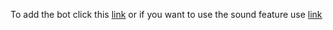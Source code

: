 To add the bot click this
[link](https://discordapp.com/api/oauth2/authorize?client_id=390599729215700992&permissions=0&scope=bot)
or if you want to use the sound feature use
[link](https://discordapp.com/api/oauth2/authorize?client_id=390599729215700992&permissions=36702208&scope=bot)
